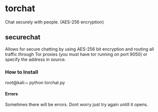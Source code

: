 # torchat
Chat securely with people. (AES-256 encryption)

## securechat

Allows for secure chatting by using AES-256 bit encryption and routing all traffic through Tor proxies (you must have tor running on port 9050) or specify the address in source.


### How to Install 
root@kali:~ python torchat.py

#### Errors
Sometimes there will be errors. Dont worry just try again untill it opens.
